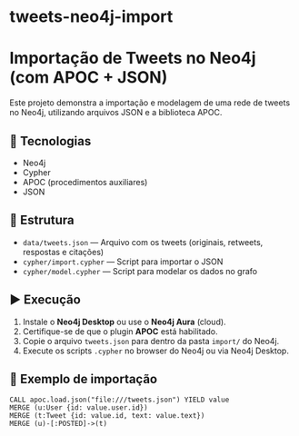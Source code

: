 # tweets-neo4j-import

# Importação de Tweets no Neo4j (com APOC + JSON)

Este projeto demonstra a importação e modelagem de uma rede de tweets no Neo4j, utilizando arquivos JSON e a biblioteca APOC.

## 🧩 Tecnologias

- Neo4j
- Cypher
- APOC (procedimentos auxiliares)
- JSON

## 📁 Estrutura

- `data/tweets.json` — Arquivo com os tweets (originais, retweets, respostas e citações)
- `cypher/import.cypher` — Script para importar o JSON
- `cypher/model.cypher` — Script para modelar os dados no grafo

## ▶️ Execução

1. Instale o **Neo4j Desktop** ou use o **Neo4j Aura** (cloud).
2. Certifique-se de que o plugin **APOC** está habilitado.
3. Copie o arquivo `tweets.json` para dentro da pasta `import/` do Neo4j.
4. Execute os scripts `.cypher` no browser do Neo4j ou via Neo4j Desktop.

## 📌 Exemplo de importação

```cypher
CALL apoc.load.json("file:///tweets.json") YIELD value
MERGE (u:User {id: value.user.id})
MERGE (t:Tweet {id: value.id, text: value.text})
MERGE (u)-[:POSTED]->(t)
